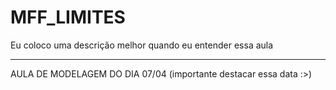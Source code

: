 # MFF_LIMITES
Eu coloco uma descrição melhor quando eu entender essa aula 
****
AULA DE MODELAGEM DO DIA 07/04 (importante destacar essa data :>)
